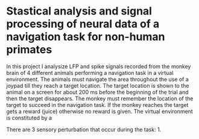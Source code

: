 # Stastical analysis and signal processing of neural data of a navigation task for non-human primates

In this project I analysize LFP and spike signals recorded from the monkey brain of 4 different animals performing a navigation task in a virtual environment. The animals must navigate the area throughout the use of a joypad till they reach a target location. The target location is shown to the animal on a screen for about 200 ms before the beginning of the trial and then the target disappears. The monkey must remember the location of the target to succeed in the navigation task. If the monkey reaches the target gets a reward (juice) otherwise no reward is given. The virtual environment is constituted by a 

There are 3 sensory perturbation that occur during the task:
1. 
